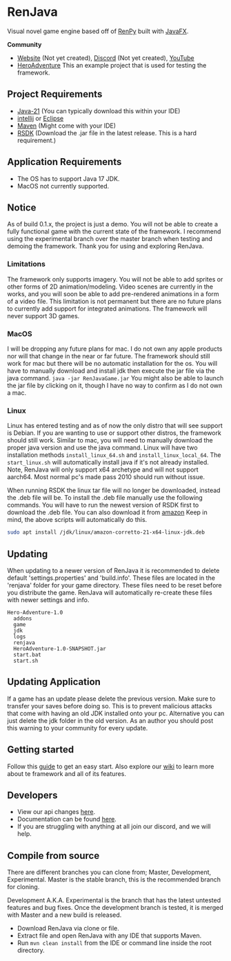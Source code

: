 # RenJava
Visual novel game engine based off of [RenPy](https://www.renpy.org/) built with [JavaFX](https://openjfx.io/).

**Community**
- [Website]() (Not yet created), [Discord]() (Not yet created), [YouTube](https://www.youtube.com/channel/UC4iv_X0Pi8FoHFMUHBkHw1A)
- [HeroAdventure](https://github.com/HackusatePvP/HeroAdventure) This an example project that is used for testing the framework.

## Project Requirements
- [Java-21](https://www.oracle.com/java/technologies/downloads/#java21) (You can typically download this within your IDE)
- [intellij](https://www.jetbrains.com/idea/download/?section=windows) or [Eclipse](https://www.eclipse.org/downloads/)
- [Maven](https://maven.apache.org/download.cgi) (Might come with your IDE)
- [RSDK](https://github.com/HackusatePvP/RenJavaSDK/releases) (Download the .jar file in the latest release. This is a hard requirement.)

## Application Requirements
- The OS has to support Java 17 JDK.
- MacOS not currently supported.

## Notice
As of build 0.1.x, the project is just a demo. You will not be able to create a fully functional game with the current state of the framework.
I recommend using the experimental branch over the master branch when testing and demoing the framework. Thank you for using and exploring RenJava.

### Limitations
The framework only supports imagery. You will not be able to add sprites or other forms of 2D animation/modeling. Video scenes are currently in the works, and you will soon be able to add pre-rendered animations in a form of a video file. This limitation is not permanent but there are no future plans to currently add support for integrated animations.
The framework will never support 3D games. 

### MacOS
I will be dropping any future plans for mac. I do not own any apple products nor will that change in the near or far future. The framework should still work for mac but there will be no automatic installation for the os. You will have to manually download and install jdk then execute the jar file via the java command.
`java -jar RenJavaGame.jar` You might also be able to launch the jar file by clicking on it, though I have no way to confirm as I do not own a mac.

### Linux
Linux has entered testing and as of now the only distro that will see support is Debian. If you are wanting to use or support other distros, the framework should still work. Similar to mac, you will need to manually download the proper java version and use the java command.
Linux will have two installation methods `install_linux_64.sh` and `install_linux_local_64`. The `start_linux.sh` will automatically install java if it's not already installed. Note, RenJava will only support x64 archetype and will not support aarch64. 
Most normal pc's made pass 2010 should run without issue. 

When running RSDK the linux tar file will no longer be downloaded, instead the .deb file will be.
To install the .deb file manually use the following commands. You will have to run the newest version of RSDK first to download the .deb file. You can also download it from [amazon](https://docs.aws.amazon.com/corretto/latest/corretto-21-ug/downloads-list.html)
Keep in mind, the above scripts will automatically do this.
```bash
sudo apt install /jdk/linux/amazon-corretto-21-x64-linux-jdk.deb
```

## Updating
When updating to a newer version of RenJava it is recommended to delete default 'settings.properties' and 'build.info'.
These files are located in the 'renjava' folder for your game directory. These files need to be reset before you distribute the game.
RenJava will automatically re-create these files with newer settings and info.

```
Hero-Adventure-1.0
  addons
  game
  jdk
  logs
  renjava
  HeroAdventure-1.0-SNAPSHOT.jar
  start.bat
  start.sh
```

## Updating Application
If a game has an update please delete the previous version. Make sure to transfer your saves before doing so. This is to prevent malicious attacks that come with having an old JDK installed onto your pc.
Alternative you can just delete the jdk folder in the old version. As an author you should post this warning to your community for every update.

## Getting started
Follow this [guide](https://github.com/HackusatePvP/RenJava/wiki/Getting-Started) to get an easy start. Also explore our [wiki](https://github.com/HackusatePvP/RenJava/wiki) to learn more about te framework and all of its features.

## Developers
- View our api changes [here]().
- Documentation can be found [here](https://github.com/HackusatePvP/RenJava/wiki).
- If you are struggling with anything at all join our discord, and we will help.

## Compile from source
There are different branches you can clone from; Master, Development, Experimental. Master is the stable branch, this is the recommended branch for cloning.

Development A.K.A. Experimental is the branch that has the latest untested features and bug fixes. Once the development branch is tested, it is merged with Master and a new build is released.
- Download RenJava via clone or file.
- Extract file and open RenJava with any IDE that supports Maven.
- Run `mvn clean install` from the IDE or command line inside the root directory.
